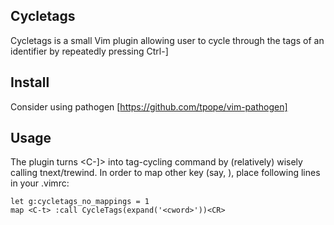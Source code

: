 Cycletags
---------

Cycletags is a small Vim plugin allowing user to cycle through the tags of an
identifier by repeatedly pressing Ctrl-]

Install
-------

Consider using pathogen [https://github.com/tpope/vim-pathogen]

Usage
-----

The plugin turns <C-]> into tag-cycling command by (relatively) wisely calling
tnext/trewind.  In order to map other key (say, <C-t>), place following lines in
your .vimrc:

	let g:cycletags_no_mappings = 1
	map <C-t> :call CycleTags(expand('<cword>'))<CR>



